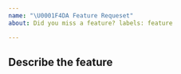 ```yaml
---
name: "\U0001F4DA Feature Requeset"
about: Did you miss a feature? labels: feature

---
```

<!--
Thanks for reporting an feature 🙌 ❤️

Before opening a new issue, please make sure that we do not have any duplicates already open. You can ensure this by searching the issue list for this repository. If there is a duplicate, please close your issue and add a comment to the existing issue instead.
-->

## Describe the feature

<!-- Please let us know what exactly you are missing. Describe it detailed as possible. -->
